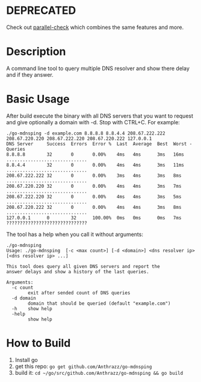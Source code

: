 # DEPRECATED

Check out [parallel-check](https://github.com/Anthrazz/parallel-check) which combines the same features and more.

# Description

A command line tool to query multiple DNS resolver and show there delay and if they answer.

# Basic Usage

After build execute the binary with all DNS servers that you want to request and give optionally a domain with -d. Stop with CTRL+C. For example:

```
./go-mdnsping -d example.com 8.8.8.8 8.8.4.4 208.67.222.222 208.67.220.220 208.67.222.220 208.67.220.222 127.0.0.1
DNS Server     Success  Errors  Error %  Last  Average  Best  Worst - Queries
8.8.8.8        32       0       0.00%    4ms   4ms      3ms   16ms    ..............................
8.8.4.4        32       0       0.00%    4ms   4ms      3ms   11ms    ..............................
208.67.222.222 32       0       0.00%    3ms   4ms      3ms   8ms     ..............................
208.67.220.220 32       0       0.00%    4ms   4ms      3ms   7ms     ..............................
208.67.222.220 32       0       0.00%    4ms   4ms      3ms   5ms     ..............................
208.67.220.222 32       0       0.00%    4ms   4ms      3ms   8ms     ..............................
127.0.0.1      0        32      100.00%  0ms   0ms      0ms   7ms     ??????????????????????????????
```

The tool has a help when you call it without arguments:

```
./go-mdnsping
Usage: ./go-mdnsping  [-c <max count>] [-d <domain>] <dns resolver ip> [<dns resolver ip> ...]

This tool does query all given DNS servers and report the
answer delays and show a history of the last queries.

Arguments:
  -c count
        exit after sended count of DNS queries
  -d domain
        domain that should be queried (default "example.com")
  -h    show help
  -help
        show help
```

# How to Build

1. Install go
2. get this repo: `go get github.com/Anthrazz/go-mdnsping`
3. build it: `cd ~/go/src/github.com/Anthrazz/go-mdnsping && go build`
